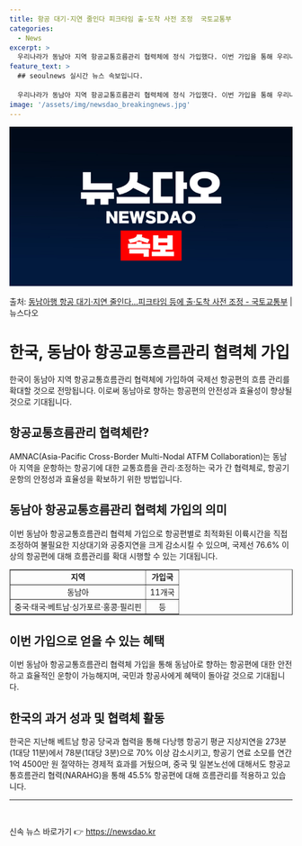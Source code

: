 ```yaml
---
title: 항공 대기·지연 줄인다 피크타임 출·도착 사전 조정  국토교통부
categories:
  - News
excerpt: >
  우리나라가 동남아 지역 항공교통흐름관리 협력체에 정식 가입했다. 이번 가입을 통해 우리나라 국제노선 중 항공…
feature_text: >
  ## seoulnews 실시간 뉴스 속보입니다.

  우리나라가 동남아 지역 항공교통흐름관리 협력체에 정식 가입했다. 이번 가입을 통해 우리나라 국제노선 중 항공…
image: '/assets/img/newsdao_breakingnews.jpg'
---
```


![뉴스다오 속보](/assets/img/newsdao_breakingnews.jpg)

<p>출처: <a href="https://newsdao.kr/3368" rel="dofollow">동남아행 항공 대기·지연 줄인다…피크타임 등에 출·도착 사전 조정 - 국토교통부</a> | 뉴스다오</p>

<h1>한국, 동남아 항공교통흐름관리 협력체 가입</h1>
<p data-ke-size="size16">한국이 동남아 지역 항공교통흐름관리 협력체에 가입하여 국제선 항공편의 흐름 관리를 확대할 것으로 전망됩니다. 이로써 동남아로 향하는 항공편의 안전성과 효율성이 향상될 것으로 기대됩니다.</p>

<h2 data-ke-size="size26">항공교통흐름관리 협력체란?</h2>
<p data-ke-size="size16">AMNAC(Asia-Pacific Cross-Border Multi-Nodal ATFM Collaboration)는 동남아 지역을 운항하는 항공기에 대한 교통흐름을 관리·조정하는 국가 간 협력체로, 항공기 운항의 안정성과 효율성을 확보하기 위한 방법입니다.</p>

<h2 data-ke-size="size26">동남아 항공교통흐름관리 협력체 가입의 의미</h2>
<p data-ke-size="size16">이번 동남아 항공교통흐름관리 협력체 가입으로 항공편별로 최적화된 이륙시간을 직접 조정하여 불필요한 지상대기와 공중지연을 크게 감소시킬 수 있으며, 국제선 76.6% 이상의 항공편에 대해 흐름관리를 확대 시행할 수 있는 기대됩니다.</p>

<table style="width: 100%;" border="1">
<tbody>
<tr>
<td style="text-align: center; height: 17px;"><b>지역</b></td>
<td style="text-align: center; height: 17px;"><b>가입국</b></td>
</tr>
<tr>
<td style="text-align: center; height: 17px;">동남아</td>
<td style="text-align: center; height: 17px;">11개국</td>
</tr>
<tr>
<td style="text-align: center; height: 17px;">중국·태국·베트남·싱가포르·홍콩·필리핀</td>
<td style="text-align: center; height: 17px;">등</td>
</tr>
</tbody>
</table>

<h2 data-ke-size="size26">이번 가입으로 얻을 수 있는 혜택</h2>
<p data-ke-size="size16">이번 동남아 항공교통흐름관리 협력체 가입을 통해 동남아로 향하는 항공편에 대한 안전하고 효율적인 운항이 가능해지며, 국민과 항공사에게 혜택이 돌아갈 것으로 기대됩니다.</p>

<h2 data-ke-size="size26">한국의 과거 성과 및 협력체 활동</h2>
<p data-ke-size="size16">한국은 지난해 베트남 항공 당국과 협력을 통해 다낭행 항공기 평균 지상지연을 273분(1대당 11분)에서 78분(1대당 3분)으로 70% 이상 감소시키고, 항공기 연료 소모를 연간 1억 4500만 원 절약하는 경제적 효과를 거뒀으며, 중국 및 일본노선에 대해서도 항공교통흐름관리 협력(NARAHG)을 통해 45.5% 항공편에 대해 흐름관리를 적용하고 있습니다.</p>

<hr>

<p data-ke-size="size16">&nbsp;</p> 

신속 뉴스 바로가기 👉 <a href="https://newsdao.kr" rel="dofollow">https://newsdao.kr</a>


